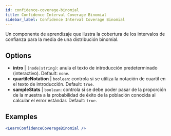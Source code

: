 ```yaml
---
id: confidence-coverage-binomial
title: Confidence Interval Coverage Binomial
sidebar_label: Confidence Interval Coverage Binomial
---
```


Un componente de aprendizaje que ilustra la cobertura de los intervalos de confianza para la media de una distribución binomial.

## Options

* __intro__ | `(node|string)`: anula el texto de introducción predeterminado (interactivo). Default: `none`.
* __quartileNotation__ | `boolean`: controla si se utiliza la notación de cuartil en el texto de introducción. Default: `true`.
* __sampleStats__ | `boolean`: controla si se debe poder pasar de la proporción de la muestra a la probabilidad de éxito de la población conocida al calcular el error estándar. Default: `true`.


## Examples

```jsx live
<LearnConfidenceCoverageBinomial />
```

